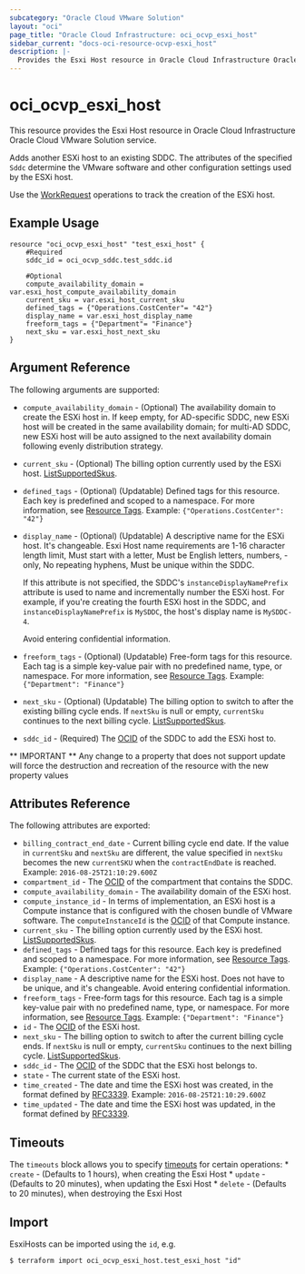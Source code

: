 ```yaml
---
subcategory: "Oracle Cloud VMware Solution"
layout: "oci"
page_title: "Oracle Cloud Infrastructure: oci_ocvp_esxi_host"
sidebar_current: "docs-oci-resource-ocvp-esxi_host"
description: |-
  Provides the Esxi Host resource in Oracle Cloud Infrastructure Oracle Cloud VMware Solution service
---
```


# oci_ocvp_esxi_host
This resource provides the Esxi Host resource in Oracle Cloud Infrastructure Oracle Cloud VMware Solution service.

Adds another ESXi host to an existing SDDC. The attributes of the specified
`Sddc` determine the VMware software and other configuration settings used
by the ESXi host.

Use the [WorkRequest](https://docs.cloud.oracle.com/iaas/api/#/en/vmware/20200501/WorkRequest/) operations to track the
creation of the ESXi host.


## Example Usage

```hcl
resource "oci_ocvp_esxi_host" "test_esxi_host" {
	#Required
	sddc_id = oci_ocvp_sddc.test_sddc.id

	#Optional
	compute_availability_domain = var.esxi_host_compute_availability_domain
	current_sku = var.esxi_host_current_sku
	defined_tags = {"Operations.CostCenter"= "42"}
	display_name = var.esxi_host_display_name
	freeform_tags = {"Department"= "Finance"}
	next_sku = var.esxi_host_next_sku
}
```

## Argument Reference

The following arguments are supported:

* `compute_availability_domain` - (Optional) The availability domain to create the ESXi host in. If keep empty, for AD-specific SDDC, new ESXi host will be created in the same availability domain; for multi-AD SDDC, new ESXi host will be auto assigned to the next availability domain following evenly distribution strategy.
* `current_sku` - (Optional) The billing option currently used by the ESXi host. [ListSupportedSkus](https://docs.cloud.oracle.com/iaas/api/#/en/vmware/20200501/SupportedSkuSummary/ListSupportedSkus). 
* `defined_tags` - (Optional) (Updatable) Defined tags for this resource. Each key is predefined and scoped to a namespace. For more information, see [Resource Tags](https://docs.cloud.oracle.com/iaas/Content/General/Concepts/resourcetags.htm).  Example: `{"Operations.CostCenter": "42"}` 
* `display_name` - (Optional) (Updatable) A descriptive name for the ESXi host. It's changeable. Esxi Host name requirements are 1-16 character length limit, Must start with a letter, Must be English letters, numbers, - only, No repeating hyphens, Must be unique within the SDDC.

	If this attribute is not specified, the SDDC's `instanceDisplayNamePrefix` attribute is used to name and incrementally number the ESXi host. For example, if you're creating the fourth ESXi host in the SDDC, and `instanceDisplayNamePrefix` is `MySDDC`, the host's display name is `MySDDC-4`.

	Avoid entering confidential information. 
* `freeform_tags` - (Optional) (Updatable) Free-form tags for this resource. Each tag is a simple key-value pair with no predefined name, type, or namespace. For more information, see [Resource Tags](https://docs.cloud.oracle.com/iaas/Content/General/Concepts/resourcetags.htm).  Example: `{"Department": "Finance"}` 
* `next_sku` - (Optional) (Updatable) The billing option to switch to after the existing billing cycle ends. If `nextSku` is null or empty, `currentSku` continues to the next billing cycle. [ListSupportedSkus](https://docs.cloud.oracle.com/iaas/api/#/en/vmware/20200501/SupportedSkuSummary/ListSupportedSkus). 
* `sddc_id` - (Required) The [OCID](https://docs.cloud.oracle.com/iaas/Content/General/Concepts/identifiers.htm) of the SDDC to add the ESXi host to. 


** IMPORTANT **
Any change to a property that does not support update will force the destruction and recreation of the resource with the new property values

## Attributes Reference

The following attributes are exported:

* `billing_contract_end_date` - Current billing cycle end date. If the value in `currentSku` and `nextSku` are different, the value specified in `nextSku` becomes the new `currentSKU` when the `contractEndDate` is reached. Example: `2016-08-25T21:10:29.600Z` 
* `compartment_id` - The [OCID](https://docs.cloud.oracle.com/iaas/Content/General/Concepts/identifiers.htm) of the compartment that contains the SDDC. 
* `compute_availability_domain` - The availability domain of the ESXi host. 
* `compute_instance_id` - In terms of implementation, an ESXi host is a Compute instance that is configured with the chosen bundle of VMware software. The `computeInstanceId` is the [OCID](https://docs.cloud.oracle.com/iaas/Content/General/Concepts/identifiers.htm) of that Compute instance. 
* `current_sku` - The billing option currently used by the ESXi host. [ListSupportedSkus](https://docs.cloud.oracle.com/iaas/api/#/en/vmware/20200501/SupportedSkuSummary/ListSupportedSkus). 
* `defined_tags` - Defined tags for this resource. Each key is predefined and scoped to a namespace. For more information, see [Resource Tags](https://docs.cloud.oracle.com/iaas/Content/General/Concepts/resourcetags.htm).  Example: `{"Operations.CostCenter": "42"}` 
* `display_name` - A descriptive name for the ESXi host. Does not have to be unique, and it's changeable. Avoid entering confidential information. 
* `freeform_tags` - Free-form tags for this resource. Each tag is a simple key-value pair with no predefined name, type, or namespace. For more information, see [Resource Tags](https://docs.cloud.oracle.com/iaas/Content/General/Concepts/resourcetags.htm).  Example: `{"Department": "Finance"}` 
* `id` - The [OCID](https://docs.cloud.oracle.com/iaas/Content/General/Concepts/identifiers.htm) of the ESXi host. 
* `next_sku` - The billing option to switch to after the current billing cycle ends. If `nextSku` is null or empty, `currentSku` continues to the next billing cycle. [ListSupportedSkus](https://docs.cloud.oracle.com/iaas/api/#/en/vmware/20200501/SupportedSkuSummary/ListSupportedSkus). 
* `sddc_id` - The [OCID](https://docs.cloud.oracle.com/iaas/Content/General/Concepts/identifiers.htm) of the SDDC that the ESXi host belongs to. 
* `state` - The current state of the ESXi host.
* `time_created` - The date and time the ESXi host was created, in the format defined by [RFC3339](https://tools.ietf.org/html/rfc3339).  Example: `2016-08-25T21:10:29.600Z` 
* `time_updated` - The date and time the ESXi host was updated, in the format defined by [RFC3339](https://tools.ietf.org/html/rfc3339). 

## Timeouts

The `timeouts` block allows you to specify [timeouts](https://registry.terraform.io/providers/hashicorp/oci/latest/docs/guides/changing_timeouts) for certain operations:
	* `create` - (Defaults to 1 hours), when creating the Esxi Host
	* `update` - (Defaults to 20 minutes), when updating the Esxi Host
	* `delete` - (Defaults to 20 minutes), when destroying the Esxi Host


## Import

EsxiHosts can be imported using the `id`, e.g.

```
$ terraform import oci_ocvp_esxi_host.test_esxi_host "id"
```

